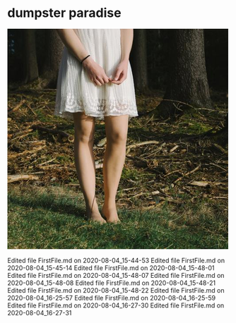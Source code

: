 # dumpster paradise
![trashimage](shadow.jpg)

Edited file FirstFile.md on 2020-08-04_15-44-53
Edited file FirstFile.md on 2020-08-04_15-45-14
Edited file FirstFile.md on 2020-08-04_15-48-01
Edited file FirstFile.md on 2020-08-04_15-48-07
Edited file FirstFile.md on 2020-08-04_15-48-08
Edited file FirstFile.md on 2020-08-04_15-48-21
Edited file FirstFile.md on 2020-08-04_15-48-22
Edited file FirstFile.md on 2020-08-04_16-25-57
Edited file FirstFile.md on 2020-08-04_16-25-59
Edited file FirstFile.md on 2020-08-04_16-27-30
Edited file FirstFile.md on 2020-08-04_16-27-31
